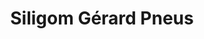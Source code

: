 ---
title: "Siligom Gérard Pneus"
url: /saint-maximin-la-sainte-baume/siligom-gerard-pneus/
shop: Reifen
---